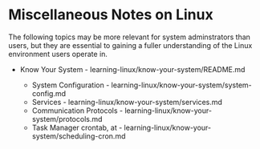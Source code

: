 # Miscellaneous Notes on Linux

The following topics may be more relevant for system adminstrators than users, but they are
essential to gaining a fuller understanding of the Linux environment users operate in.

* Know Your System - learning-linux/know-your-system/README.md
  * System Configuration - learning-linux/know-your-system/system-config.md
  * Services - learning-linux/know-your-system/services.md
  * Communication Protocols - learning-linux/know-your-system/protocols.md
  * Task Manager crontab, at - learning-linux/know-your-system/scheduling-cron.md


  <!--
* [Working with Processes](learning-linux/misc/processes.md)
* [Services](learning-linux/misc/services.md)
* [System Configuration](learning-linux/misc/system-config.md)
* [Communication Protocols](learning-linux/misc/protocols.md)
* [Task Manager \(crontab, at\)](learning-linux/misc/scheduling-cron.md)
-->
